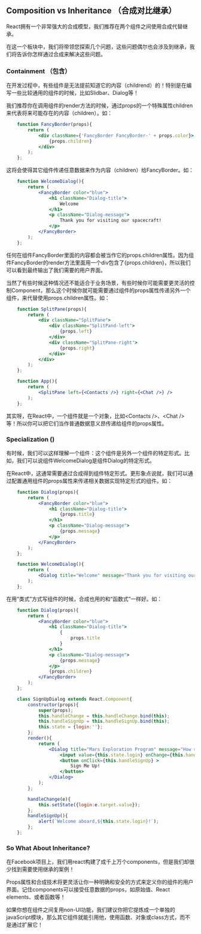 ## Composition vs Inheritance （合成对比继承）

React拥有一个非常强大的合成模型，我们推荐在两个组件之间使用合成代替继承。

在这一个板块中，我们将带领您探索几个问题，这些问题偶尔也会涉及到继承，我们将告诉你怎样通过合成来解决这些问题。

### Containment （包含）

在开发过程中，有些组件是无法提前知道它的内容（childrend）的！特别是在编写一些比较通用的组件的时候，比如Slidbar、Dialog等！

我们推荐你在调用组件的render方法的时候，通过props的一个特殊属性children来代表将来可能存在的内容（children）。如：

```jsx
    function FancyBorder(props){
        return (
            <div className={'FancyBorder FancyBorder-' + props.color}>
                {props.children}
            </div>
        );
    };
```

这将会使得其它组件传递任意数据来作为内容（children）给FancyBorder。如：

```jsx
    function WelcomeDialog(){
        return (
            <FancyBorder color="blue">
                <h1 className="Dialog-title">
                    Welcome
                </h1>
                <p className="Dialog-message">
                    Thank you for visiting our spacecraft!
                </p>
            </FancyBorder>
        );
    };
```

任何在组件FancyBorder里面的内容都会被当作它的props.children属性。因为组件FancyBorder的render方法里面用一个div包含了{props.children}，所以我们可以看到最终输出了我们需要的用户界面。

当然了有些时候这种情况还不能适合于业务场景，有些时候你可能需要更灵活的控制Component，那么这个时候你就可能需要通过组件的props属性传递另外一个组件，来代替使用props.children属性。如：

```jsx
    function SplitPane(props){
        return (
            <div className="SplitPane">
                <div className="SplitPand-left">
                    {props.left}
                </div>
                <div className="SplitPane-right">
                    {props.right}
                </div>
            </div>
        );
    };

    function App(){
        return (
            <SplitPane left={<Contacts />} right={<Chat />} />
        );
    };
```

其实呀，在React中，一个组件就是一个对象，比如&lt;Contacts /&gt;、&lt;Chat /&gt;等！所以你可以把它们当作普通数据意义昂传递给组件的props属性。

### Specialization ()

有时候，我们可以这样理解一个组件：这个组件是另外一个组件的特定形式。比如，我们可以说组件WelcomeDialog是组件Dialog的特定形式。

在React中，这通常需要通过合成得到组件特定形式。更形象点说就，我们可以通过配置通用组件的props属性来传递相关数据实现特定形式的组件。如：

```jsx
    function Dialog(props){
        return (
            <FancyBorder color="blue">
                <h1 className="Dialog-title">
                    {props.title}
                </h1>
                <p className="Dialog-message">
                    {props.message}
                </p>
            </FancyBorder>
        );
    };

    function WelcomeDialog(){
        return (
            <Dialog title="Welcome" message="Thank you for visiting our spacecraft!" />
        );
    };
```
在用“类式”方式写组件的时候，合成也用的和“函数式”一样好。如：

```jsx
    function Dialog(props){
        return (
            <FancyBorder color="blue">
                <h1 className="Dialog-title">
                    {
                        props.title
                    }
                </h1>
                <p className="Dialog-message">
                    {props.message}
                </p>
                {props.children}
            </FancyBorder>
        );
    };

    class SignUpDialog extends React.Component{
        constructor(props){
            super(props);
            this.handleChange = this.handleChange.bind(this);
            this.handleSignUp = this.handleSignUp.bind(this);
            this.state = {login:''};
        };
        render(){
            return (
                <Dialog title="Mars Exploration Program" message="How should we refer to you?">
                    <input value={this.state.login} onChange={this.handleChange} />
                    <button onClick={this.handleSignUp} >
                        Sign Me Up!
                    </button>
                </Dialog>
            );
        };

        handleChange(e){
            this.setState({login:e.target.value});
        };
        handleSignUp(){
            alert(`Welcome aboard,${this.state.login}!`);
        };
    };
```

### So What About Inheritance? 

在Facebook项目上，我们用react构建了成千上万个components，但是我们却很少找到需要使用继承的案例！

Props属性和合成技术将更灵活让你一种明确和安全的方式来定义你的组件的用户界面。记住components可以接受任意数据的props，如原始值、React elements、或者函数等！

如果你想在组件之间复用non-UI功能，我们建议你把它提炼成一个单独的javaScript模块，那么其它组件就能引用他，使用函数、对象或class方式，而不是通过扩展它！